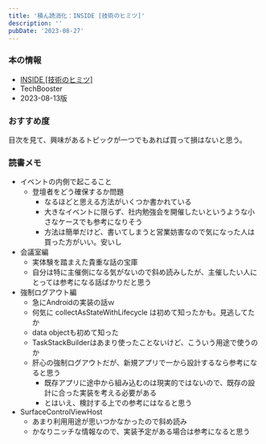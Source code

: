 ```yaml
---
title: '積ん読消化：INSIDE [技術のヒミツ]'
description: ''
pubDate: '2023-08-27'
---
```


### 本の情報

- [INSIDE [技術のヒミツ]](https://booth.pm/ja/items/5010062)
- TechBooster
- 2023-08-13版

### おすすめ度

目次を見て、興味があるトピックが一つでもあれば買って損はないと思う。

### 読書メモ

- イベントの内側で起こること
  - 登壇者をどう確保するか問題
    - なるほどと思える方法がいくつか書かれている
    - 大きなイベントに限らず、社内勉強会を開催したいというような小さなケースでも参考になりそう
    - 方法は簡単だけど、書いてしまうと営業妨害なので気になった人は買った方がいい。安いし
- 会議室編
  - 実体験を踏まえた貴重な話の宝庫
  - 自分は特に主催側になる気がないので斜め読みしたが、主催したい人にとっては参考になる話ばかりだと思う
- 強制ログアウト編
  - 急にAndroidの実装の話ｗ
  - 何気に collectAsStateWithLifecycle は初めて知ったかも。見逃してたか
  - data objectも初めて知った
  - TaskStackBuilderはあまり使ったことないけど、こういう用途で使うのか
  - 肝心の強制ログアウトだが、新規アプリで一から設計するなら参考になると思う
    - 既存アプリに途中から組み込むのは現実的ではないので、既存の設計に合った実装を考える必要がある
    - とはいえ、検討する上での参考にはなると思う
- SurfaceControlViewHost
  - あまり利用用途が思いつかなかったので斜め読み
  - かなりニッチな情報なので、実装予定がある場合は参考になると思う

